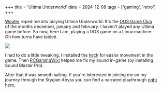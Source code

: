 +++
title = 'Ultima Underworld'
date = 2024-12-08
tags = ['gaming', 'retro']
+++

[Wouter](https://brainbaking.com) roped me into playing Ultima Underworld. It's the [DOS Game Club](https://www.dosgameclub.com/) of the months december, january and february. I haven't played any Ultima game before. So now, here I am, playing a DOS game on a Linux machine. Oh how turns have tabled.

![](ultima-underworld.png)

I had to do a little tweaking, I installed the [hack](https://johnglassmyer.github.io/UltimaHacks/patcher-site/) for easier movement in the game. Then [PCGamingWiki](https://www.pcgamingwiki.com/wiki/Ultima_Underworld:_The_Stygian_Abyss#Piano_footstep_sounds) helped me fix my sound in-game (by installing Sound Blaster Pro).

After that it was smooth sailing. If you're interested in joining me on my journey through the Stygian Abyss you can find a narrated playthrough [right here]().